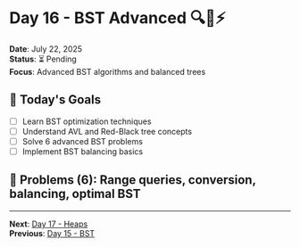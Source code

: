 # Day 16 - BST Advanced 🔍🌳⚡
**Date**: July 22, 2025  
**Status**: ⏳ Pending  
**Focus**: Advanced BST algorithms and balanced trees

## 🎯 Today's Goals
- [ ] Learn BST optimization techniques
- [ ] Understand AVL and Red-Black tree concepts
- [ ] Solve 6 advanced BST problems
- [ ] Implement BST balancing basics

## 🧩 Problems (6): Range queries, conversion, balancing, optimal BST
---
**Next**: [Day 17 - Heaps](day-17-heaps.md)  
**Previous**: [Day 15 - BST](day-15-bst.md)
